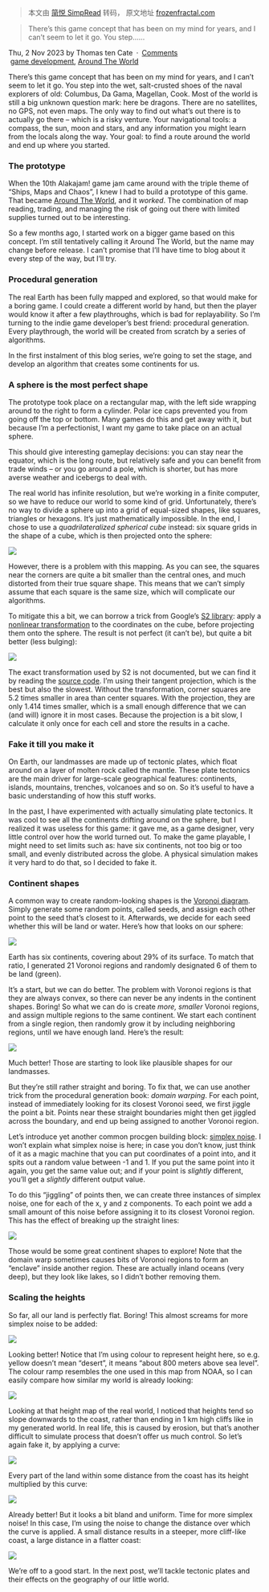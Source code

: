 > 本文由 [简悦 SimpRead](http://ksria.com/simpread/) 转码， 原文地址 [frozenfractal.com](https://frozenfractal.com/blog/2023/11/2/around-the-world-1-continents/)

> There’s this game concept that has been on my mind for years, and I can’t seem to let it go. You step......

Thu, 2 Nov 2023 by Thomas ten Cate · [Comments](https://frozenfractal.com/blog/2023/11/2/around-the-world-1-continents/#isso-thread)  
 [game development](https://frozenfractal.com/blog/tags/game-development/), [Around The World](https://frozenfractal.com/blog/tags/around-the-world/)

There’s this game concept that has been on my mind for years, and I can’t seem to let it go. You step into the wet, salt-crusted shoes of the naval explorers of old: Columbus, Da Gama, Magellan, Cook. Most of the world is still a big unknown question mark: here be dragons. There are no satellites, no GPS, not even maps. The only way to find out what’s out there is to actually go there – which is a risky venture. Your navigational tools: a compass, the sun, moon and stars, and any information you might learn from the locals along the way. Your goal: to find a route around the world and end up where you started.

### [](https://frozenfractal.com/blog/2023/11/2/around-the-world-1-continents/#the-prototype)The prototype

When the 10th Alakajam! game jam came around with the triple theme of “Ships, Maps and Chaos”, I knew I had to build a prototype of this game. That became [Around The World](https://frozenfractal.com/games/around-the-world/), and it _worked_. The combination of map reading, trading, and managing the risk of going out there with limited supplies turned out to be interesting.

So a few months ago, I started work on a bigger game based on this concept. I’m still tentatively calling it Around The World, but the name may change before release. I can’t promise that I’ll have time to blog about it every step of the way, but I’ll try.

### [](https://frozenfractal.com/blog/2023/11/2/around-the-world-1-continents/#procedural-generation)Procedural generation

The real Earth has been fully mapped and explored, so that would make for a boring game. I could create a different world by hand, but then the player would know it after a few playthroughs, which is bad for replayability. So I’m turning to the indie game developer’s best friend: procedural generation. Every playthrough, the world will be created from scratch by a series of algorithms.

In the first instalment of this blog series, we’re going to set the stage, and develop an algorithm that creates some continents for us.

### [](https://frozenfractal.com/blog/2023/11/2/around-the-world-1-continents/#a-sphere-is-the-most-perfect-shape)A sphere is the most perfect shape

The prototype took place on a rectangular map, with the left side wrapping around to the right to form a cylinder. Polar ice caps prevented you from going off the top or bottom. Many games do this and get away with it, but because I’m a perfectionist, I want my game to take place on an actual sphere.

This should give interesting gameplay decisions: you can stay near the equator, which is the long route, but relatively safe and you can benefit from trade winds – or you go around a pole, which is shorter, but has more averse weather and icebergs to deal with.

The real world has infinite resolution, but we’re working in a finite computer, so we have to reduce our world to some kind of grid. Unfortunately, there’s no way to divide a sphere up into a grid of equal-sized shapes, like squares, triangles or hexagons. It’s just mathematically impossible. In the end, I chose to use a _quadrilateralized spherical cube_ instead: six square grids in the shape of a cube, which is then projected onto the sphere:

![](https://frozenfractal.com/blog/2023/11/2/around-the-world-1-continents/quad_sphere_untransformed.png)

However, there is a problem with this mapping. As you can see, the squares near the corners are quite a bit smaller than the central ones, and much distorted from their true square shape. This means that we can’t simply assume that each square is the same size, which will complicate our algorithms.

To mitigate this a bit, we can borrow a trick from Google’s [S2 library](https://s2geometry.io/): apply a [nonlinear transformation](https://s2geometry.io/devguide/s2cell_hierarchy#coordinate-systems) to the coordinates on the cube, before projecting them onto the sphere. The result is not perfect (it can’t be), but quite a bit better (less bulging):

![](https://frozenfractal.com/blog/2023/11/2/around-the-world-1-continents/quad_sphere_animated.webp)

The exact transformation used by S2 is not documented, but we can find it by reading the [source code](https://github.com/google/s2geometry/blob/10b2e37/src/s2/s2coords.h#L226). I’m using their tangent projection, which is the best but also the slowest. Without the transformation, corner squares are 5.2 times smaller in area than center squares. With the projection, they are only 1.414 times smaller, which is a small enough difference that we can (and will) ignore it in most cases. Because the projection is a bit slow, I calculate it only once for each cell and store the results in a cache.

### [](https://frozenfractal.com/blog/2023/11/2/around-the-world-1-continents/#fake-it-till-you-make-it)Fake it till you make it

On Earth, our landmasses are made up of tectonic plates, which float around on a layer of molten rock called the mantle. These plate tectonics are the main driver for large-scale geographical features: continents, islands, mountains, trenches, volcanoes and so on. So it’s useful to have a basic understanding of how this stuff works.

In the past, I have experimented with actually simulating plate tectonics. It was cool to see all the continents drifting around on the sphere, but I realized it was useless for this game: it gave me, as a game designer, very little control over how the world turned out. To make the game playable, I might need to set limits such as: have six continents, not too big or too small, and evenly distributed across the globe. A physical simulation makes it very hard to do that, so I decided to fake it.

### [](https://frozenfractal.com/blog/2023/11/2/around-the-world-1-continents/#continent-shapes)Continent shapes

A common way to create random-looking shapes is the [Voronoi diagram](https://en.wikipedia.org/wiki/Voronoi_diagram). Simply generate some random points, called seeds, and assign each other point to the seed that’s closest to it. Afterwards, we decide for each seed whether this will be land or water. Here’s how that looks on our sphere:

![](https://frozenfractal.com/blog/2023/11/2/around-the-world-1-continents/voronoi.png)

Earth has six continents, covering about 29% of its surface. To match that ratio, I generated 21 Voronoi regions and randomly designated 6 of them to be land (green).

It’s a start, but we can do better. The problem with Voronoi regions is that they are always convex, so there can never be any indents in the continent shapes. Boring! So what we can do is create _more, smaller_ Voronoi regions, and assign multiple regions to the same continent. We start each continent from a single region, then randomly grow it by including neighboring regions, until we have enough land. Here’s the result:

![](https://frozenfractal.com/blog/2023/11/2/around-the-world-1-continents/voronoi_multiple.png)

Much better! Those are starting to look like plausible shapes for our landmasses.

But they’re still rather straight and boring. To fix that, we can use another trick from the procedural generation book: _domain warping_. For each point, instead of immediately looking for its closest Voronoi seed, we first jiggle the point a bit. Points near these straight boundaries might then get jiggled across the boundary, and end up being assigned to another Voronoi region.

Let’s introduce yet another common procgen building block: [simplex noise](https://en.wikipedia.org/wiki/Simplex_noise). I won’t explain what simplex noise is here; in case you don’t know, just think of it as a magic machine that you can put coordinates of a point into, and it spits out a random value between -1 and 1. If you put the same point into it again, you get the same value out; and if your point is _slightly_ different, you’ll get a _slightly_ different output value.

To do this “jiggling” of points then, we can create three instances of simplex noise, one for each of the x, y and z components. To each point we add a small amount of this noise before assigning it to its closest Voronoi region. This has the effect of breaking up the straight lines:

![](https://frozenfractal.com/blog/2023/11/2/around-the-world-1-continents/voronoi_warped.png)

Those would be some great continent shapes to explore! Note that the domain warp sometimes causes bits of Voronoi regions to form an “enclave” inside another region. These are actually inland oceans (very deep), but they look like lakes, so I didn’t bother removing them.

### [](https://frozenfractal.com/blog/2023/11/2/around-the-world-1-continents/#scaling-the-heights)Scaling the heights

So far, all our land is perfectly flat. Boring! This almost screams for more simplex noise to be added:

![](https://frozenfractal.com/blog/2023/11/2/around-the-world-1-continents/height_simplex.png)

Looking better! Notice that I’m using colour to represent height here, so e.g. yellow doesn’t mean “desert”, it means “about 800 meters above sea level”. The colour ramp resembles the one used in this map from NOAA, so I can easily compare how similar my world is already looking:

![](https://frozenfractal.com/blog/2023/11/2/around-the-world-1-continents/color_etopo1_ice_low.jpg)

Looking at that height map of the real world, I noticed that heights tend so slope downwards to the coast, rather than ending in 1 km high cliffs like in my generated world. In real life, this is caused by erosion, but that’s another difficult to simulate process that doesn’t offer us much control. So let’s again fake it, by applying a curve:

![](https://frozenfractal.com/blog/2023/11/2/around-the-world-1-continents/slope_curve.png)

Every part of the land within some distance from the coast has its height multiplied by this curve:

![](https://frozenfractal.com/blog/2023/11/2/around-the-world-1-continents/height_slopes.png)

Already better! But it looks a bit bland and uniform. Time for more simplex noise! In this case, I’m using the noise to change the distance over which the curve is applied. A small distance results in a steeper, more cliff-like coast, a large distance in a flatter coast:

![](https://frozenfractal.com/blog/2023/11/2/around-the-world-1-continents/height_slopes_noise.png)

We’re off to a good start. In the next post, we’ll tackle tectonic plates and their effects on the geography of our little world.